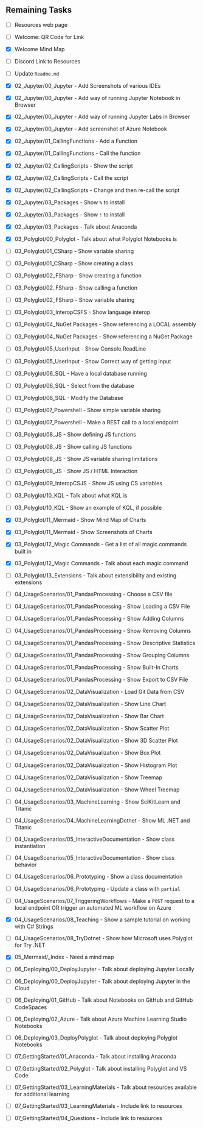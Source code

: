 ## Remaining Tasks

- [ ] Resources web page
- [ ] Welcome: QR Code for Link
- [x] Welcome Mind Map
- [ ] Discord Link to Resources
- [ ] Update `Readme.md`

- [x] 02_Jupyter/00_Jupyter - Add Screenshots of various IDEs
- [x] 02_Jupyter/00_Jupyter - Add way of running Jupyter Notebook in Browser
- [x] 02_Jupyter/00_Jupyter - Add way of running Jupyter Labs in Browser
- [x] 02_Jupyter/00_Jupyter - Add screenshot of Azure Notebook
- [x] 02_Jupyter/01_CallingFunctions - Add a Function
- [x] 02_Jupyter/01_CallingFunctions - Call the function
- [x] 02_Jupyter/02_CallingScripts - Show the script
- [x] 02_Jupyter/02_CallingScripts - Call the script
- [x] 02_Jupyter/02_CallingScripts - Change and then re-call the script
- [x] 02_Jupyter/03_Packages - Show `%` to install
- [x] 02_Jupyter/03_Packages - Show `!` to install
- [x] 02_Jupyter/03_Packages - Talk about Anaconda

- [x] 03_Polyglot/00_Polyglot - Talk about what Polyglot Notebooks is
- [ ] 03_Polyglot/01_CSharp - Show variable sharing
- [ ] 03_Polyglot/01_CSharp - Show creating a class
- [ ] 03_Polyglot/02_FSharp - Show creating a function
- [ ] 03_Polyglot/02_FSharp - Show calling a function
- [ ] 03_Polyglot/02_FSharp - Show variable sharing
- [ ] 03_Polyglot/03_InteropCSFS - Show language interop
- [ ] 03_Polyglot/04_NuGet Packages - Show referencing a LOCAL assembly
- [ ] 03_Polyglot/04_NuGet Packages - Show referencing a NuGet Package
- [ ] 03_Polyglot/05_UserInput - Show Console.ReadLine
- [ ] 03_Polyglot/05_UserInput - Show Correct way of getting input
- [ ] 03_Polyglot/06_SQL - Have a local database running
- [ ] 03_Polyglot/06_SQL - Select from the database
- [ ] 03_Polyglot/06_SQL - Modify the Database
- [ ] 03_Polyglot/07_Powershell - Show simple variable sharing
- [ ] 03_Polyglot/07_Powershell - Make a REST call to a local endpoint
- [ ] 03_Polyglot/08_JS - Show defining JS functions
- [ ] 03_Polyglot/08_JS - Show calling JS functions
- [ ] 03_Polyglot/08_JS - Show JS variable sharing limitations
- [ ] 03_Polyglot/08_JS - Show JS / HTML Interaction
- [ ] 03_Polyglot/09_InteropCSJS - Show JS using CS variables
- [ ] 03_Polyglot/10_KQL - Talk about what KQL is
- [ ] 03_Polyglot/10_KQL - Show an example of KQL, if possible
- [x] 03_Polyglot/11_Mermaid - Show Mind Map of Charts
- [x] 03_Polyglot/11_Mermaid - Show Screenshots of Charts
- [x] 03_Polyglot/12_Magic Commands - Get a list of all magic commands built in
- [x] 03_Polyglot/12_Magic Commands - Talk about each magic command
- [ ] 03_Polyglot/13_Extensions - Talk about extensibility and existing extensions

- [ ] 04_UsageScenarios/01_PandasProcessing - Choose a CSV file
- [ ] 04_UsageScenarios/01_PandasProcessing - Show Loading a CSV File
- [ ] 04_UsageScenarios/01_PandasProcessing - Show Adding Columns
- [ ] 04_UsageScenarios/01_PandasProcessing - Show Removing Columns
- [ ] 04_UsageScenarios/01_PandasProcessing - Show Descriptive Statistics
- [ ] 04_UsageScenarios/01_PandasProcessing - Show Grouping Columns
- [ ] 04_UsageScenarios/01_PandasProcessing - Show Built-In Charts
- [ ] 04_UsageScenarios/01_PandasProcessing - Show Export to CSV File
- [ ] 04_UsageScenarios/02_DataVisualization - Load Git Data from CSV
- [ ] 04_UsageScenarios/02_DataVisualization - Show Line Chart
- [ ] 04_UsageScenarios/02_DataVisualization - Show Bar Chart
- [ ] 04_UsageScenarios/02_DataVisualization - Show Scatter Plot
- [ ] 04_UsageScenarios/02_DataVisualization - Show 3D Scatter Plot
- [ ] 04_UsageScenarios/02_DataVisualization - Show Box Plot
- [ ] 04_UsageScenarios/02_DataVisualization - Show Histogram Plot
- [ ] 04_UsageScenarios/02_DataVisualization - Show Treemap
- [ ] 04_UsageScenarios/02_DataVisualization - Show Wheel Treemap
- [ ] 04_UsageScenarios/03_MachineLearning - Show SciKitLearn and Titanic
- [ ] 04_UsageScenarios/04_MachineLearningDotnet - Show ML .NET and Titanic
- [ ] 04_UsageScenarios/05_InteractiveDocumentation - Show class instantiation
- [ ] 04_UsageScenarios/05_InteractiveDocumentation - Show class behavior
- [ ] 04_UsageScenarios/06_Prototyping - Show a class documentation
- [ ] 04_UsageScenarios/06_Prototyping - Update a class with `partial`
- [ ] 04_UsageScenarios/07_TriggeringWorkflows - Make a `POST` request to a local endpoint OR trigger an automated ML workflow on Azure
- [x] 04_UsageScenarios/08_Teaching - Show a sample tutorial on working with C# Strings
- [ ] 04_UsageScenarios/08_TryDotnet - Show how Microsoft uses Polyglot for Try .NET

- [x] 05_Mermaid/_Index - Need a mind map

- [ ] 06_Deploying/00_DeployJupyter - Talk about deploying Jupyter Locally
- [ ] 06_Deploying/00_DeployJupyter - Talk about deploying Jupyter in the Cloud
- [ ] 06_Deploying/01_GitHub - Talk about Notebooks on GitHub and GitHub CodeSpaces
- [ ] 06_Deploying/02_Azure - Talk about Azure Machine Learning Studio Notebooks
- [ ] 06_Deploying/03_DeployPolyglot - Talk about deploying Polyglot Notebooks

- [ ] 07_GettingStarted/01_Anaconda - Talk about installing Anaconda
- [ ] 07_GettingStarted/02_Polyglot - Talk about installing Polyglot and VS Code
- [ ] 07_GettingStarted/03_LearningMaterials - Talk about resources available for additional learning
- [ ] 07_GettingStarted/03_LearningMaterials - Include link to resources
- [ ] 07_GettingStarted/04_Questions - Include link to resources